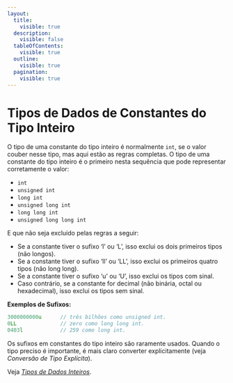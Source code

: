 ```yaml
---
layout:
  title:
    visible: true
  description:
    visible: false
  tableOfContents:
    visible: true
  outline:
    visible: true
  pagination:
    visible: true
---
```


# Tipos de Dados de Constantes do Tipo Inteiro

O tipo de uma constante do tipo inteiro é normalmente `int`, se o valor couber nesse tipo, mas aqui estão as regras completas. O tipo de uma constante do tipo inteiro é o primeiro nesta sequência que pode representar corretamente o valor:

* `int`
* `unsigned int`
* `long int`
* `unsigned long int`
* `long long int`
* `unsigned long long int`

E que não seja excluído pelas regras a seguir:

* Se a constante tiver o sufixo ‘l’ ou ‘L’, isso exclui os dois primeiros tipos (não longos).
* Se a constante tiver o sufixo ‘ll’ ou ‘LL’, isso exclui os primeiros quatro tipos (não long long).
* Se a constante tiver o sufixo ‘u’ ou ‘U’, isso exclui os tipos com sinal.
* Caso contrário, se a constante for decimal (não binária, octal ou hexadecimal), isso exclui os tipos sem sinal.

**Exemplos de Sufixos:**

```c
3000000000u      // três bilhões como unsigned int.
0LL              // zero como long long int.
0403l            // 259 como long int.
```

Os sufixos em constantes do tipo inteiro são raramente usados. Quando o tipo preciso é importante, é mais claro converter explicitamente (veja _Conversão de Tipo Explícita_).

Veja [_Tipos de Dados Inteiros_](../11.-tipos-primitivos/tipos-de-dados-inteiros/).
